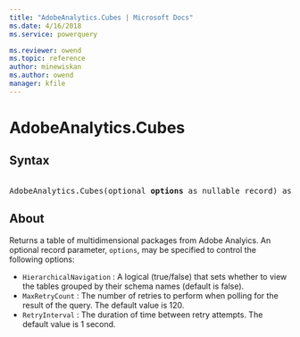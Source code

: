 ```yaml
---
title: "AdobeAnalytics.Cubes | Microsoft Docs"
ms.date: 4/16/2018
ms.service: powerquery

ms.reviewer: owend
ms.topic: reference
author: minewiskan
ms.author: owend
manager: kfile
---
```

# AdobeAnalytics.Cubes


## Syntax

<pre>  
AdobeAnalytics.Cubes(optional <b>options</b> as nullable record) as table
</pre>

## About
Returns a table of multidimensional packages from Adobe Analyics. An optional record parameter, `options`, may be specified to control the following options: <ul> <li>`HierarchicalNavigation` : A logical (true/false) that sets whether to view the tables grouped by their schema names (default is false).</li> <li>`MaxRetryCount` : The number of retries to perform when polling for the result of the query. The default value is 120.</li> <li>`RetryInterval` : The duration of time between retry attempts. The default value is 1 second.</li> </ul> 